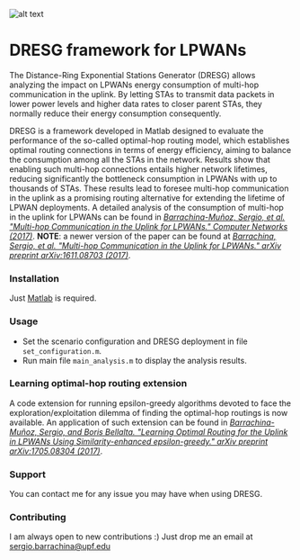 ![alt text](https://github.com/sergiobarra/DRESG_lpwan/blob/master/dresg_logo.PNG)

# DRESG framework for LPWANs

The Distance-Ring Exponential Stations Generator (DRESG) allows analyzing the impact on LPWANs energy consumption of multi-hop communication in the uplink. By letting STAs to transmit data packets in lower power levels and higher data rates to closer parent STAs, they normally reduce their energy consumption consequently.

DRESG is a framework developed in Matlab designed to evaluate the performance of the so-called optimal-hop routing model, which establishes optimal routing connections in terms of energy efficiency, aiming to balance the consumption among all the STAs in the network. Results show that enabling such multi-hop connections entails higher network lifetimes, reducing significantly the bottleneck consumption in LPWANs with up to thousands of STAs. These results lead to foresee multi-hop communication in the uplink as a promising routing alternative for extending the lifetime of LPWAN deployments. A detailed analysis of the consumption of multi-hop in the uplink for LPWANs can be found in *[Barrachina-Muñoz, Sergio, et al. "Multi-hop Communication in the Uplink for LPWANs." Computer Networks (2017)](http://www.sciencedirect.com/science/article/pii/S1389128617302207)*. **NOTE**: a newer version of the paper can be found at *[Barrachina, Sergio, et al. "Multi-hop Communication in the Uplink for LPWANs." arXiv preprint arXiv:1611.08703 (2017)](https://arxiv.org/abs/1611.08703)*.

### Installation

Just [Matlab](https://www.mathworks.com/) is required.

### Usage
 
 * Set the scenario configuration and DRESG deployment in file ```set_configuration.m```. 
 * Run main file ```main_analysis.m``` to display the analysis results.

### Learning optimal-hop routing extension
A code extension for running epsilon-greedy algorithms devoted to face the exploration/exploitation dilemma of finding the optimal-hop routings is now available. An application of such extension can be found in *[Barrachina-Muñoz, Sergio, and Boris Bellalta. "Learning Optimal Routing for the Uplink in LPWANs Using Similarity-enhanced epsilon-greedy." arXiv preprint arXiv:1705.08304 (2017)](https://arxiv.org/pdf/1705.08304.pdf)*.
 
### Support
You can contact me for any issue you may have when using DRESG.

### Contributing
I am always open to new contributions :) Just drop me an email at sergio.barrachina@upf.edu
